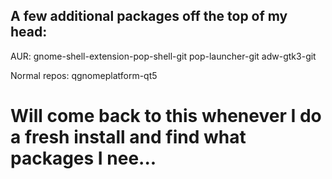 ## A few additional packages off the top of my head:

AUR:
gnome-shell-extension-pop-shell-git
pop-launcher-git
adw-gtk3-git

Normal repos:
qgnomeplatform-qt5

# Will come back to this whenever I do a fresh install and find what packages I nee...
